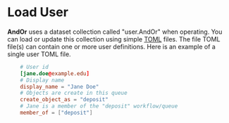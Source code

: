 
# Load User

**AndOr** uses a dataset collection called "user.AndOr" 
when operating. You can load or update this collection
using simple [TOML]() files. The file TOML file(s) can
contain one or more user definitions. Here is an example
of a single user TOML file.

```toml
    # User id
    [jane.doe@example.edu]
    # Display name
    display_name = "Jane Doe"
    # Objects are create in this queue
    create_object_as = "deposit"
    # Jane is a member of the "deposit" workflow/queue
    member_of = ["deposit"]
```



